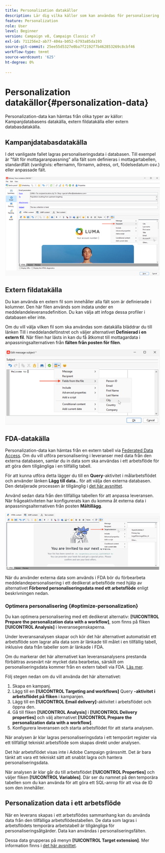 ```yaml
---
title: Personalization datakällor
description: Lär dig vilka källor som kan användas för personalisering
feature: Personalization
role: User
level: Beginner
version: Campaign v8, Campaign Classic v7
exl-id: 711256e2-ab77-404a-b052-6793a85da193
source-git-commit: 25ee55d5327e0ba7f2192f7b462853269c8cbf46
workflow-type: tm+mt
source-wordcount: '625'
ht-degree: 0%

---
```


# Personalization datakällor{#personalization-data}

Personalization-data kan hämtas från olika typer av källor: Kampanjdatabasens datakälla, extern fildatakälla eller extern databasdatakälla.

## Kampanjdatabasdatakälla

I det vanligaste fallet lagras personaliseringsdata i databasen. Till exempel är &quot;fält för mottagaranpassning&quot; alla fält som definieras i mottagartabellen, standardfält (vanligtvis: efternamn, förnamn, adress, ort, födelsedatum osv.) eller anpassade fält.

![Kampanjanpassningsfält i ett e-postmeddelande](assets/perso-campaign-datasource.png)


## Extern fildatakälla

Du kan använda en extern fil som innehåller alla fält som är definierade i kolumner. Den här filen används som indata under en meddelandeleveransdefinition. Du kan välja att infoga dessa profiler i databasen eller inte.

Om du vill välja vilken fil som ska användas som datakälla bläddrar du till länken Till i meddelandefönstret och väljer alternativet **Definierad i en extern fil**. När filen har lästs in kan du få åtkomst till mottagardata i anpassningsalternativen från **fälten från posten för filen**.

![Personalization-data från en fil](assets/perso-from-file.png)


## FDA-datakälla

Personalization-data kan hämtas från en extern tabell via [Federated Data Access](../connect/fda.md).  Om du vill utföra personalisering i leveranser med data från den externa databasen, samlar du in data som ska användas i ett arbetsflöde för att göra dem tillgängliga i en tillfällig tabell.

För att kunna utföra detta lägger du till en **Query**-aktivitet i målarbetsflödet och använder länken **Lägg till data..** för att välja den externa databasen. Den detaljerade processen är tillgänglig i [det här avsnittet](../../automation/workflow/query.md#adding-data).

Använd sedan data från den tillfälliga tabellen för att anpassa leveransen. När frågeaktiviteten har konfigurerats kan du komma åt externa data i anpassningsalternativen från posten **Måltillägg**.

![Personalization-data från en extern databas](assets/perso-external-db.png)

När du använder externa data som används i FDA bör du förbearbeta meddelandepersonalisering i ett dedikerat arbetsflöde med hjälp av alternativet **Förbered personaliseringsdata med ett arbetsflöde** enligt beskrivningen nedan.

### Optimera personalisering {#optimize-personalization}

Du kan optimera personalisering med ett dedikerat alternativ: **[!UICONTROL Prepare the personalization data with a workflow]**, som finns på fliken **[!UICONTROL Analysis]** i leveransegenskaperna.

Under leveransanalysen skapar och kör det här alternativet automatiskt ett arbetsflöde som lagrar alla data som är länkade till målet i en tillfällig tabell, inklusive data från tabeller som är länkade i FDA.

Om du markerar det här alternativet kan leveransanalysens prestanda förbättras avsevärt när mycket data bearbetas, särskilt om personaliseringsdata kommer från en extern tabell via FDA. [Läs mer](../connect/fda.md).

Följ stegen nedan om du vill använda det här alternativet:

1. Skapa en kampanj.
1. Lägg till en **[!UICONTROL Targeting and workflows]** Query **-aktivitet i arbetsflödet på fliken** i kampanjen.
1. Lägg till en **[!UICONTROL Email delivery]**-aktivitet i arbetsflödet och öppna den.
1. Gå till fliken **[!UICONTROL Analysis]** i **[!UICONTROL Delivery properties]** och välj alternativet **[!UICONTROL Prepare the personalization data with a workflow]**.
1. Konfigurera leveransen och starta arbetsflödet för att starta analysen.

När analysen är klar lagras personaliseringsdata i ett temporärt register via ett tillfälligt tekniskt arbetsflöde som skapas direkt under analysen.

Det här arbetsflödet visas inte i Adobe Campaign gränssnitt. Det är bara tänkt att vara ett tekniskt sätt att snabbt lagra och hantera personaliseringsdata.

När analysen är klar går du till arbetsflödet **[!UICONTROL Properties]** och väljer fliken **[!UICONTROL Variables]**. Där ser du namnet på den temporära tabellen som du kan använda för att göra ett SQL-anrop för att visa de ID som den innehåller.

## Personalization data i ett arbetsflöde

När en leverans skapas i ett arbetsflödes sammanhang kan du använda data från den tillfälliga arbetsflödestabellen. De data som lagras i arbetsflödets temporära arbetstabell är tillgängliga för personaliseringsåtgärder. Data kan användas i personaliseringsfälten.

Dessa data grupperas på menyn **[!UICONTROL Target extension]**. Mer information finns i [det här avsnittet](../../automation/workflow/use-workflow-data.md#target-data).
